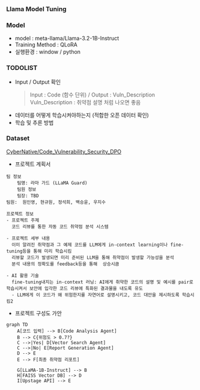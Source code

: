 ### Llama Model Tuning

### Model

- model : meta-llama/Llama-3.2-1B-Instruct
- Training Method : QLoRA
- 실행환경 : window / python


### TODOLIST
- Input / Output 확인
  > Input : Code (함수 단위) / Output : Vuln_Description 
  > Vuln_Description : 취약점 설명 처럼 나오면 좋음
- 데이터를 어떻게 학습시켜야하는지 
    (적합한 오픈 데이터 확인)
- 학습 및 추론 방법






### Dataset
[CyberNative/Code_Vulnerability_Security_DPO](https://huggingface.co/datasets/CyberNative/Code_Vulnerability_Security_DPO)





- 프로젝트 계획서
```
팀 정보
    팀명: 라마 가드 (LLaMA Guard)
    팀원 정보
    팀장: TBD 
팀원:  원인영, 현규원, 정석희, 백승윤, 우지수

프로젝트 정보
- 프로젝트 주제
  코드 리뷰를 통한 자동 코드 취약점 분석 시스템

- 프로젝트 세부 내용
  이미 알려진 취약점과 그 예제 코드를 LLM에게 in-context learning이나 fine-tuning등을 통해 미리 학습시킴
  리뷰할 코드가 발생되면 미리 준비된 LLM을 통해 취약점이 발생할 가능성을 분석
  분석 내용의 정확도를 feedback등을 통해  상승시큼

- AI 활용 기술
  fine-tuning내지는 in-context 러닝: AI에게 취약한 코드의 설명 및 예시를 pair로 학습시켜서 보안에 입각한 코드 리뷰에 특화된 결과물을 내도록 유도
  - LLM에게 이 코드가 왜 위험한지를 자연어로 설명시키고, 코드 대안을 제시하도록 학습시킴2
```


- 프로젝트 구성도 가안
```MERMAID
graph TD
    A[코드 입력] --> B[Code Analysis Agent]
    B --> C{위험도 > 0.7?}
    C -->|Yes| D[Vector Search Agent]
    C -->|No| E[Report Generation Agent]
    D --> E
    E --> F[최종 취약점 리포트]

    G[LLaMA-1B-Instruct] --> B
    H[FAISS Vector DB] --> D
    I[Upstage API] --> E
```